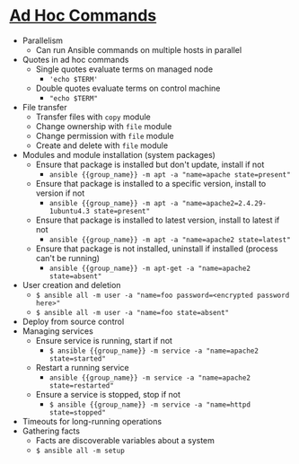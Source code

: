 # [Ad Hoc Commands](https://docs.ansible.com/ansible/latest/user_guide/intro_adhoc.html)

* Parallelism
  * Can run Ansible commands on multiple hosts in parallel
* Quotes in ad hoc commands
  * Single quotes evaluate terms on managed node
    * `'echo $TERM'`
  * Double quotes evaluate terms on control machine
    * `"echo $TERM"`
* File transfer
  * Transfer files with `copy` module
  * Change ownership with `file` module
  * Change permission with `file` module
  * Create and delete with `file` module
* Modules and module installation (system packages)
  * Ensure that package is installed but don't update, install if not
    * `ansible {{group_name}} -m apt -a "name=apache state=present"`
  * Ensure that package is installed to a specific version, install to version if not
    * `ansible {{group_name}} -m apt -a "name=apache2=2.4.29-1ubuntu4.3 state=present"`
  * Ensure that package is installed to latest version, install to latest if not
    * `ansible {{group_name}} -m apt -a "name=apache2 state=latest"`
  * Ensure that package is not installed, uninstall if installed (process can't be running)
    * `ansible {{group_name}} -m apt-get -a "name=apache2 state=absent"`
* User creation and deletion
  * `$ ansible all -m user -a "name=foo password=<encrypted password here>"`
  * `$ ansible all -m user -a "name=foo state=absent"`
* Deploy from source control
* Managing services
  * Ensure service is running, start if not
    * `$ ansible {{group_name}} -m service -a "name=apache2 state=started"`
  * Restart a running service
    * `ansible {{group_name}} -m service -a "name=apache2 state=restarted"`
  * Ensure a service is stopped, stop if not
    * `$ ansible {{group_name}} -m service -a "name=httpd state=stopped"`
* Timeouts for long-running operations
* Gathering facts
  * Facts are discoverable variables about a system
  * `$ ansible all -m setup`
